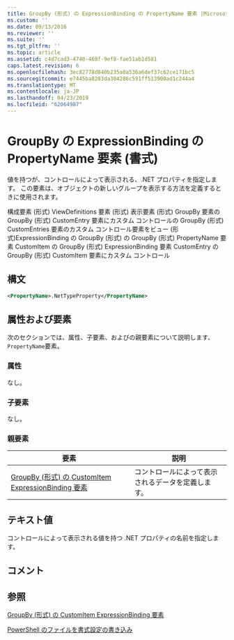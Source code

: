 ```yaml
---
title: GroupBy (形式) の ExpressionBinding の PropertyName 要素 |Microsoft Docs
ms.custom: ''
ms.date: 09/13/2016
ms.reviewer: ''
ms.suite: ''
ms.tgt_pltfrm: ''
ms.topic: article
ms.assetid: c4d7cad3-4740-468f-9ef8-fae51ab1d581
caps.latest.revision: 6
ms.openlocfilehash: 3ec82778d840b235a0a536a6def37c62ce171bc5
ms.sourcegitcommit: e7445ba8203da304286c591ff513900ad1c244a4
ms.translationtype: MT
ms.contentlocale: ja-JP
ms.lasthandoff: 04/23/2019
ms.locfileid: "62064987"
---
```

# <a name="propertyname-element-for-expressionbinding-for-groupby-format"></a>GroupBy の ExpressionBinding の PropertyName 要素 (書式)

値を持つが、コントロールによって表示される、.NET プロパティを指定します。 この要素は、オブジェクトの新しいグループを表示する方法を定義するときに使用されます。

構成要素 (形式) ViewDefinitions 要素 (形式) 表示要素 (形式) GroupBy 要素の GroupBy (形式) CustomEntry 要素にカスタム コントロールの GroupBy (形式) CustomEntries 要素のカスタム コントロール要素をビュー (形式)ExpressionBinding の GroupBy (形式) の GroupBy (形式) PropertyName 要素 CustomItem の GroupBy (形式) ExpressionBinding 要素 CustomEntry の GroupBy (形式) CustomItem 要素にカスタム コントロール

## <a name="syntax"></a>構文

```xml
<PropertyName>.NetTypeProperty</PropertyName>
```

## <a name="attributes-and-elements"></a>属性および要素

次のセクションでは、属性、子要素、およびの親要素について説明します、`PropertyName`要素。

### <a name="attributes"></a>属性

なし。

### <a name="child-elements"></a>子要素

なし。

### <a name="parent-elements"></a>親要素

|要素|説明|
|-------------|-----------------|
|[GroupBy (形式) の CustomItem ExpressionBinding 要素](./expressionbinding-element-for-customitem-for-groupby-format.md)|コントロールによって表示されるデータを定義します。|

## <a name="text-value"></a>テキスト値

コントロールによって表示される値を持つ .NET プロパティの名前を指定します。

## <a name="remarks"></a>コメント

## <a name="see-also"></a>参照

[GroupBy (形式) の CustomItem ExpressionBinding 要素](./expressionbinding-element-for-customitem-for-groupby-format.md)

[PowerShell のファイルを書式設定の書き込み](./writing-a-powershell-formatting-file.md)
